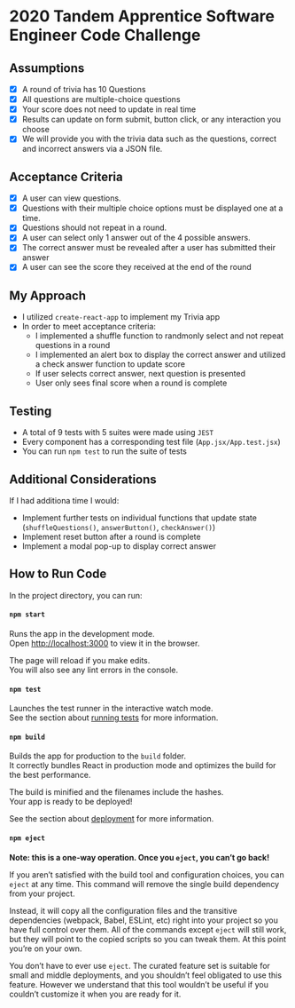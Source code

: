 # 2020 Tandem Apprentice Software Engineer Code Challenge

## Assumptions
- [x] A round of trivia has 10 Questions
- [x] All questions are multiple-choice questions
- [x] Your score does not need to update in real time
- [x] Results can update on form submit, button click, or any interaction you choose
- [x] We will provide you with the trivia data such as the questions, correct and incorrect answers via a
JSON file.

## Acceptance Criteria

- [x] A user can view questions.
- [x] Questions with their multiple choice options must be displayed one at a time.
- [x] Questions should not repeat in a round.
- [x] A user can select only 1 answer out of the 4 possible answers.
- [x] The correct answer must be revealed after a user has submitted their answer
- [x] A user can see the score they received at the end of the round

## My Approach

* I utilized `create-react-app` to implement my Trivia app
* In order to meet acceptance criteria:
    * I implemented a shuffle function to randmonly select and not repeat questions in a round
    * I implemented an alert box to display the correct answer and utilized a check answer function to update score
    * If user selects correct answer, next question is presented
    * User only sees final score when a round is complete

## Testing

* A total of 9 tests with 5 suites were made using `JEST`
* Every component has a corresponding test file (`App.jsx/App.test.jsx`)
* You can run `npm test` to run the suite of tests

## Additional Considerations

If I had additiona time I would:
* Implement further tests on individual functions that update state (`shuffleQuestions()`, `answerButton()`, `checkAnswer()`)
* Implement reset button after a round is complete
* Implement a modal pop-up to display correct answer

## How to Run Code

In the project directory, you can run:

#### `npm start`

Runs the app in the development mode.\
Open [http://localhost:3000](http://localhost:3000) to view it in the browser.

The page will reload if you make edits.\
You will also see any lint errors in the console.

#### `npm test`

Launches the test runner in the interactive watch mode.\
See the section about [running tests](https://facebook.github.io/create-react-app/docs/running-tests) for more information.

#### `npm build`

Builds the app for production to the `build` folder.\
It correctly bundles React in production mode and optimizes the build for the best performance.

The build is minified and the filenames include the hashes.\
Your app is ready to be deployed!

See the section about [deployment](https://facebook.github.io/create-react-app/docs/deployment) for more information.

#### `npm eject`

**Note: this is a one-way operation. Once you `eject`, you can’t go back!**

If you aren’t satisfied with the build tool and configuration choices, you can `eject` at any time. This command will remove the single build dependency from your project.

Instead, it will copy all the configuration files and the transitive dependencies (webpack, Babel, ESLint, etc) right into your project so you have full control over them. All of the commands except `eject` will still work, but they will point to the copied scripts so you can tweak them. At this point you’re on your own.

You don’t have to ever use `eject`. The curated feature set is suitable for small and middle deployments, and you shouldn’t feel obligated to use this feature. However we understand that this tool wouldn’t be useful if you couldn’t customize it when you are ready for it.

